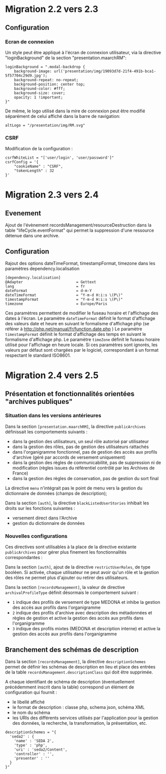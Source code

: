 # Migration 2.2 vers 2.3 

## Configuration

### Ecran de connexion

Un style peut être appliqué à l'écran de connexion utilisateur, via la directive 
"loginBackground" de la section "presentation.maarchRM":

```
loginBackground = ".modal-backdrop {
    background-image: url('presentation/img/19093d7d-21f4-491b-bca1-5f57704c29d9.jpg');
    background-repeat: no-repeat;
    background-position: center top;
    background-color: #fff;
    background-size: cover;
    opacity: 1 !important;
}"
```

De même, le logo utilisé dans la mire de connexion peut être modifié séparément 
de celui affiché dans la barre de navigation:

```
altLogo = "/presentation/img/RM.svg"

```

### CSRF

Modification de la configuration : 

    csrfWhiteList = "['user/login', 'user/password']"
    csrfConfig = '{
        "cookieName" : "CSRF",
        "tokenLength" : 32
    }'

# Migration 2.3 vers 2.4

## Evenement

Ajout de l'évènement recordsManagement/resourceDestruction dans la table "lifeCycle.eventFormat" qui permet la suppression d'une ressource détenue dans une archive.

## Configuration

Rajout des options dateTimeFormat, timestampFormat, timezone dans les paramètres dependency.localisation

```
[dependency.localisation]
@Adapter                        = Gettext
lang                            = fr
dateFormat                      = d-m-Y
dateTimeFormat                  = "Y-m-d H:i:s \(P\)"
timestampFormat                 = "Y-m-d H:i:s \(P\)"
timezone                        = Europe/Paris
```

Ces paramètres permettent de modifier le fuseau horaire et l'affichage des dates à l'écran. 
Le paramètre `dateTimeFormat` définit le format d'affichage des valeurs date et heure en suivant le formalisme d'affichage php (se référer à http://php.net/manual/fr/function.date.php )
Le paramètre `timestampFormat` définit le format d'affichage des temps en suivant le formalisme d'affichage php.
Le paramètre `timeZone` définit le fuseau horaire utilisé pour l'affichage en heure locale.
Si ces paramètres sont ignorés, les valeurs par défaut sont chargées par le logiciel, correspondant à un format respectant le standard ISO8601.

# Migration 2.4 vers 2.5 

## Présentation et fonctionnalités orientées "archives publiques"

### Situation dans les versions antérieures
Dans la section `[presentation.maarchRM]`, la directive `publicArchives` définissait les comportements suivants :
  * dans la gestion des utilisateurs, un seul rôle autorisé par utilisateur
  * dans la gestion des rôles, pas de gestion des utilisateurs rattachés
  * dans l'organigramme fonctionnel, pas de gestion des accès aux profils d'archive (géré par accords de versement uniquement)
  * dans la gestion des règles de communicabilité, pas de suppression ni de modification (règles issues du référentiel contrôlé par les Archives de France)
  * dans la gestion des règles de conservation, pas de gestion du sort final

La directive `menu` n'intégrait pas le point de menu vers la gestion du dictionnaire de données (champs de description);

Dans la section `[auth]`, la directive `blackListedUserStories` inhibait les droits sur les fonctions suivantes :
  * versement direct dans l'Archive 
  * gestion du dictionnaire de données 

### Nouvelles configurations 

Ces directives sont utilisables à la place de la directive existante `publicArchives` pour 
gérer plus finement les fonctionnalités correspondantes :

Dans la section `[auth]`, ajout de la directive `restrictUserRoles`, de type booléen. 
Si activée, chaque utilisateur ne peut avoir qu'un rôle et 
la gestion des rôles ne permet plus d'ajouter ou retirer des utilisateurs.

Dans la section `[recordsManagement]`, la valeur de directive `archivalProfileType` définit désormais le comportement suivant :
  * `1` indique des profils de versement de type MEDONA et inhibe la gestion des accès aux profils dans l'organigramme
  * `2` indique des profils d'archive avec description des métadonnées et règles de gestion et active la gestion des accès aux profils dans l'organigramme
  * `3` indique des profils mixtes (MEDONA et description interne) et active la gestion des accès aux profils dans l'organigramme


## Branchement des schémas de description

Dans la section `[recordsManagement]`, la directive `descriptionSchemes` permet de définir
les schémas de description en lieu et place des entrées de la table `recordsManagement.descriptionClass` 
qui doit être supprimée.

A chaque identifiant de schéma de description (éventuellement précédemment inscrit dans la table) correspond un élément 
de configuration qui fournit :

  * le libellé affiché
  * le format de description : classe php, schema json, schéma XML
  * le nom du schéma
  * les URIs des différents services utilisés par l'application pour la gestion des données, 
    la recherche, la transformation, la présentation, etc.

```
descriptionSchemes = "{
  'seda2' : {
    'name' : 'SEDA 2',
    'type' : 'php',
    'uri' : 'seda2/Content',
    'controller' : '',
    'presenter' : ''
  }
}"
```
